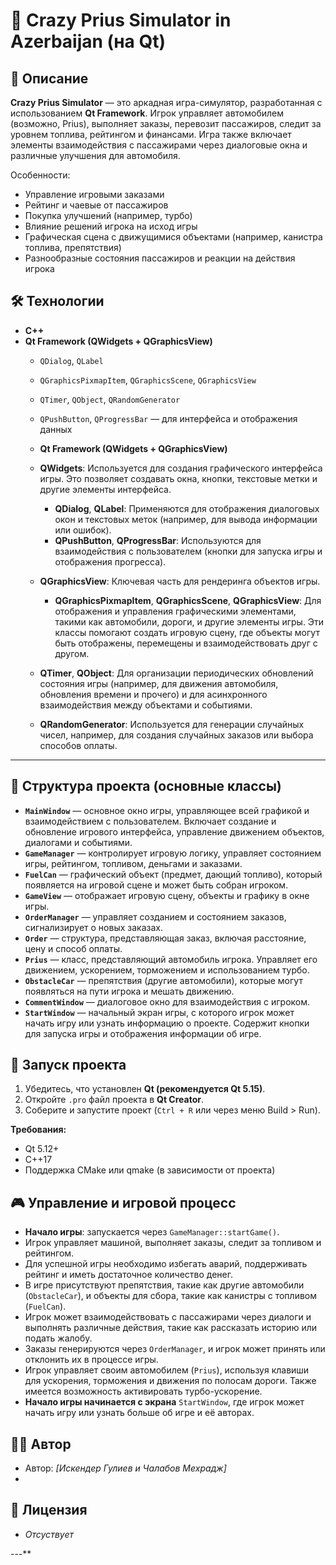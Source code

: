 # 🚕 Crazy Prius Simulator in Azerbaijan (на Qt)

## 📝 Описание

**Crazy Prius Simulator** — это аркадная игра-симулятор, разработанная с использованием **Qt Framework**. Игрок управляет автомобилем (возможно, Prius), выполняет заказы, перевозит пассажиров, следит за уровнем топлива, рейтингом и финансами. Игра также включает элементы взаимодействия с пассажирами через диалоговые окна и различные улучшения для автомобиля.

Особенности:
- Управление игровыми заказами
- Рейтинг и чаевые от пассажиров
- Покупка улучшений (например, турбо)
- Влияние решений игрока на исход игры
- Графическая сцена с движущимися объектами (например, канистра топлива, препятствия)
- Разнообразные состояния пассажиров и реакции на действия игрока

## 🛠️ Технологии

- **C++**
- **Qt Framework (QWidgets + QGraphicsView)**
    - `QDialog`, `QLabel`
    - `QGraphicsPixmapItem`, `QGraphicsScene`, `QGraphicsView`
    - `QTimer`, `QObject`, `QRandomGenerator`
    - `QPushButton`, `QProgressBar` — для интерфейса и отображения данных

  - **Qt Framework (QWidgets + QGraphicsView)**
  - **QWidgets**: Используется для создания графического интерфейса игры. Это позволяет создавать окна, кнопки, текстовые метки и другие элементы интерфейса.
    - **QDialog**, **QLabel**: Применяются для отображения диалоговых окон и текстовых меток (например, для вывода информации или ошибок).
    - **QPushButton**, **QProgressBar**: Используются для взаимодействия с пользователем (кнопки для запуска игры и отображения прогресса).
  - **QGraphicsView**: Ключевая часть для рендеринга объектов игры.
    - **QGraphicsPixmapItem**, **QGraphicsScene**, **QGraphicsView**: Для отображения и управления графическими элементами, такими как автомобили, дороги, и другие элементы игры. Эти классы помогают создать игровую сцену, где объекты могут быть отображены, перемещены и взаимодействовать друг с другом.
  - **QTimer**, **QObject**: Для организации периодических обновлений состояния игры (например, для движения автомобиля, обновления времени и прочего) и для асинхронного взаимодействия между объектами и событиями.
  - **QRandomGenerator**: Используется для генерации случайных чисел, например, для создания случайных заказов или выбора способов оплаты.

---  


## 📁 Структура проекта (основные классы)

- **`MainWindow`** — основное окно игры, управляющее всей графикой и взаимодействием с пользователем. Включает создание и обновление игрового интерфейса, управление движением объектов, диалогами и событиями.
- **`GameManager`** — контролирует игровую логику, управляет состоянием игры, рейтингом, топливом, деньгами и заказами.
- **`FuelCan`** — графический объект (предмет, дающий топливо), который появляется на игровой сцене и может быть собран игроком.
- **`GameView`** — отображает игровую сцену, объекты и графику в окне игры.
- **`OrderManager`** — управляет созданием и состоянием заказов, сигнализирует о новых заказах.
- **`Order`** — структура, представляющая заказ, включая расстояние, цену и способ оплаты.
- **`Prius`** — класс, представляющий автомобиль игрока. Управляет его движением, ускорением, торможением и использованием турбо.
- **`ObstacleCar`** — препятствия (другие автомобили), которые могут появляться на пути игрока и мешать движению.
- **`CommentWindow`** — диалоговое окно для взаимодействия с игроком.
- **`StartWindow`** — начальный экран игры, с которого игрок может начать игру или узнать информацию о проекте. Содержит кнопки для запуска игры и отображения информации об игре.

## 🚀 Запуск проекта

1. Убедитесь, что установлен **Qt (рекомендуется Qt 5.15)**.
2. Откройте `.pro` файл проекта в **Qt Creator**.
3. Соберите и запустите проект (`Ctrl + R` или через меню Build > Run).

**Требования:**
- Qt 5.12+
- C++17
- Поддержка CMake или qmake (в зависимости от проекта)

## 🎮 Управление и игровой процесс

- **Начало игры**: запускается через `GameManager::startGame()`.
- Игрок управляет машиной, выполняет заказы, следит за топливом и рейтингом.
- Для успешной игры необходимо избегать аварий, поддерживать рейтинг и иметь достаточное количество денег.
- В игре присутствуют препятствия, такие как другие автомобили (`ObstacleCar`), и объекты для сбора, такие как канистры с топливом (`FuelCan`).
- Игрок может взаимодействовать с пассажирами через диалоги и выполнять различные действия, такие как рассказать историю или подать жалобу.
- Заказы генерируются через `OrderManager`, и игрок может принять или отклонить их в процессе игры.
- Игрок управляет своим автомобилем (`Prius`), используя клавиши для ускорения, торможения и движения по полосам дороги. Также имеется возможность активировать турбо-ускорение.
- **Начало игры начинается с экрана** `StartWindow`, где игрок может начать игру или узнать больше об игре и её авторах.

## 👨‍💻 Автор

- Автор: *[Искендер Гулиев и Чалабов Мехрадж]*
- 


## 📝 Лицензия
- *Отсуствует*

---**

